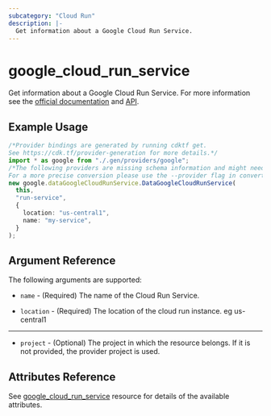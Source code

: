 ```yaml
---
subcategory: "Cloud Run"
description: |-
  Get information about a Google Cloud Run Service.
---
```


# google\_cloud\_run\_service

Get information about a Google Cloud Run Service. For more information see
the [official documentation](https://cloud.google.com/run/docs/)
and [API](https://cloud.google.com/run/docs/apis).

## Example Usage

```typescript
/*Provider bindings are generated by running cdktf get.
See https://cdk.tf/provider-generation for more details.*/
import * as google from "./.gen/providers/google";
/*The following providers are missing schema information and might need manual adjustments to synthesize correctly: google.
For a more precise conversion please use the --provider flag in convert.*/
new google.dataGoogleCloudRunService.DataGoogleCloudRunService(
  this,
  "run-service",
  {
    location: "us-central1",
    name: "my-service",
  }
);

```

## Argument Reference

The following arguments are supported:

*   `name` - (Required) The name of the Cloud Run Service.

*   `location` - (Required) The location of the cloud run instance. eg us-central1

***

* `project` - (Optional) The project in which the resource belongs. If it
  is not provided, the provider project is used.

## Attributes Reference

See [google\_cloud\_run\_service](https://registry.terraform.io/providers/hashicorp/google/latest/docs/resources/cloud_run_service#argument-reference) resource for details of the available attributes.
